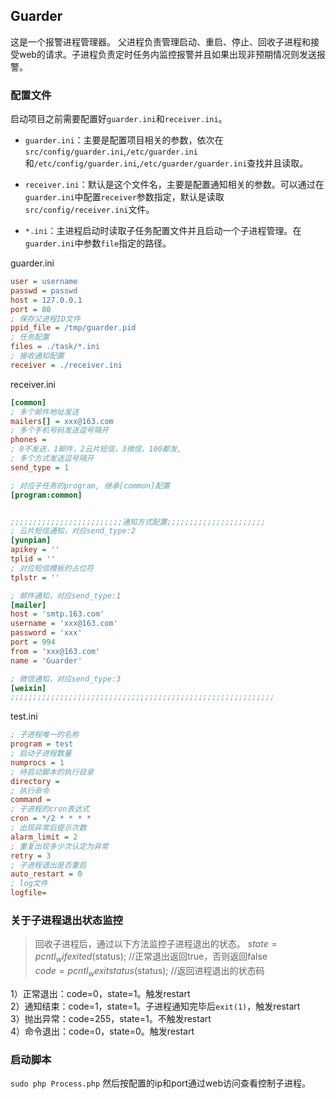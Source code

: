 ## Guarder
这是一个报警进程管理器。
父进程负责管理启动、重启、停止、回收子进程和接受web的请求。子进程负责定时任务内监控报警并且如果出现非预期情况则发送报警。


### 配置文件
启动项目之前需要配置好`guarder.ini`和`receiver.ini`。
- `guarder.ini`：主要是配置项目相关的参数，依次在`src/config/guarder.ini`,`/etc/guarder.ini`和`/etc/config/guarder.ini`,`/etc/guarder/guarder.ini`查找并且读取。

- `receiver.ini`：默认是这个文件名，主要是配置通知相关的参数。可以通过在`guarder.ini`中配置`receiver`参数指定，默认是读取`src/config/receiver.ini`文件。

- `*.ini`：主进程启动时读取子任务配置文件并且启动一个子进程管理。在`guarder.ini`中参数`file`指定的路径。

guarder.ini
```ini
user = username
passwd = passwd
host = 127.0.0.1
port = 80
; 保存父进程ID文件
ppid_file = /tmp/guarder.pid
; 任务配置
files = ./task/*.ini
; 接收通知配置
receiver = ./receiver.ini
```

receiver.ini
```ini
[common]
; 多个邮件地址发送
mailers[] = xxx@163.com
; 多个手机号码发送逗号隔开
phones = 
; 0不发送，1邮件，2云片短信，3微信，100都发, 
; 多个方式发送逗号隔开
send_type = 1

; 对应子任务的program, 继承[common]配置
[program:common]


;;;;;;;;;;;;;;;;;;;;;;;;;通知方式配置;;;;;;;;;;;;;;;;;;;;;;
; 云片短信通知，对应send_type:2
[yunpian]
apikey = ''
tplid = ''
; 对应短信模板的占位符
tplstr = ''

; 邮件通知，对应send_type:1
[mailer]
host = 'smtp.163.com'
username = 'xxx@163.com'
password = 'xxx'
port = 994
from = 'xxx@163.com'
name = 'Guarder'

; 微信通知，对应send_type:3
[weixin]
;;;;;;;;;;;;;;;;;;;;;;;;;;;;;;;;;;;;;;;;;;;;;;;;;;;;;;;;;;;
```
test.ini
```ini
; 子进程唯一的名称
program = test
; 启动子进程数量
numprocs = 1
; 待启动脚本的执行目录
directory = 
; 执行命令
command = 
; 子进程的cron表达式
cron = */2 * * * *
; 出现异常后提示次数
alarm_limit = 2
; 重复出现多少次认定为异常
retry = 3
; 子进程退出是否重启
auto_restart = 0
; log文件
logfile=
```

### 关于子进程退出状态监控
> 回收子进程后，通过以下方法监控子进程退出的状态。 
$state  = pcntl_wifexited($status);     //正常退出返回true，否则返回false  
$code   = pcntl_wexitstatus($status);   //返回进程退出的状态码  

1）正常退出：code=0，state=1。触发restart  
2）通知结束：code=1，state=1。子进程通知完毕后`exit(1)`，触发restart  
3）抛出异常：code=255，state=1。不触发restart  
4）命令退出：code=0，state=0。触发restart  


### 启动脚本
`sudo php Process.php`
然后按配置的ip和port通过web访问查看控制子进程。
